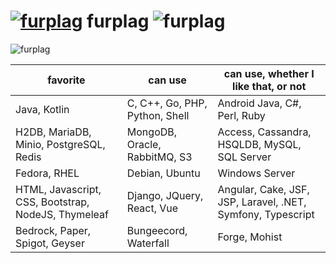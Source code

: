 # [![furplag](https://gravatar.com/avatar/09f9283834e4c3233bb7e41ab0f0671b?size=64)](https://github.com/furplag/)  furplag  ![furplag](https://komarev.com/ghpvc/?username=furplag&style=flat-square&color=389bac)

![furplag](https://github-readme-stats.vercel.app/api?username=furplag&show_icons=true&include_all_commits=true&theme=dark)

| favorite | can use | can use, whether I like that, or not |
|----|----|----|
| Java, Kotlin | C, C++, Go, PHP, Python, Shell | Android Java, C#, Perl, Ruby |
| H2DB, MariaDB, Minio, PostgreSQL, Redis | MongoDB, Oracle, RabbitMQ, S3 | Access, Cassandra, HSQLDB, MySQL, SQL Server |
| Fedora, RHEL | Debian, Ubuntu | Windows Server |
| HTML, Javascript, CSS, Bootstrap, NodeJS, Thymeleaf | Django, JQuery, React, Vue | Angular, Cake, JSF, JSP, Laravel, .NET, Symfony, Typescript |
| Bedrock, Paper, Spigot, Geyser | Bungeecord, Waterfall | Forge, Mohist |
